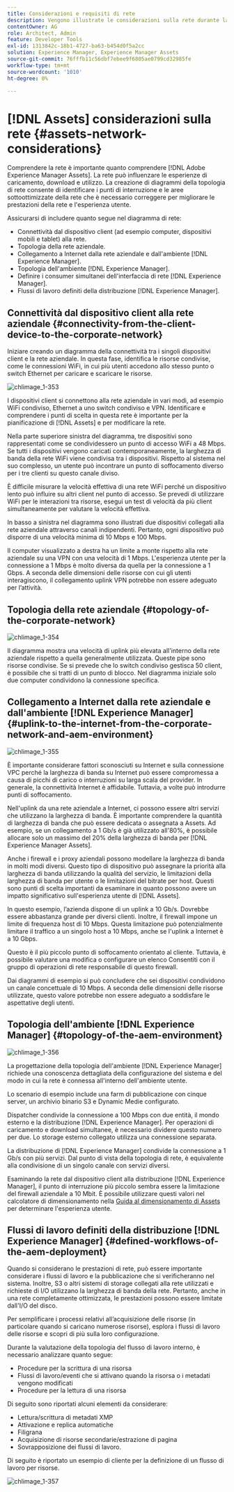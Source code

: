 ```yaml
---
title: Considerazioni e requisiti di rete
description: Vengono illustrate le considerazioni sulla rete durante la progettazione di una distribuzione  [!DNL Adobe Experience Manager Assets] .
contentOwner: AG
role: Architect, Admin
feature: Developer Tools
exl-id: 1313842c-18b1-4727-ba63-b454d0f5a2cc
solution: Experience Manager, Experience Manager Assets
source-git-commit: 76fffb11c56dbf7ebee9f6805ae0799cd32985fe
workflow-type: tm+mt
source-wordcount: '1010'
ht-degree: 0%

---
```


# [!DNL Assets] considerazioni sulla rete {#assets-network-considerations}

Comprendere la rete è importante quanto comprendere [!DNL Adobe Experience Manager Assets]. La rete può influenzare le esperienze di caricamento, download e utilizzo. La creazione di diagrammi della topologia di rete consente di identificare i punti di interruzione e le aree sottoottimizzate della rete che è necessario correggere per migliorare le prestazioni della rete e l&#39;esperienza utente.

Assicurarsi di includere quanto segue nel diagramma di rete:

* Connettività dal dispositivo client (ad esempio computer, dispositivi mobili e tablet) alla rete.
* Topologia della rete aziendale.
* Collegamento a Internet dalla rete aziendale e dall&#39;ambiente [!DNL Experience Manager].
* Topologia dell&#39;ambiente [!DNL Experience Manager].
* Definire i consumer simultanei dell&#39;interfaccia di rete [!DNL Experience Manager].
* Flussi di lavoro definiti della distribuzione [!DNL Experience Manager].

## Connettività dal dispositivo client alla rete aziendale {#connectivity-from-the-client-device-to-the-corporate-network}

Iniziare creando un diagramma della connettività tra i singoli dispositivi client e la rete aziendale. In questa fase, identifica le risorse condivise, come le connessioni WiFi, in cui più utenti accedono allo stesso punto o switch Ethernet per caricare e scaricare le risorse.

![chlimage_1-353](assets/chlimage_1-353.png)

I dispositivi client si connettono alla rete aziendale in vari modi, ad esempio WiFi condiviso, Ethernet a uno switch condiviso e VPN. Identificare e comprendere i punti di scelta in questa rete è importante per la pianificazione di [!DNL Assets] e per modificare la rete.

Nella parte superiore sinistra del diagramma, tre dispositivi sono rappresentati come se condividessero un punto di accesso WiFi a 48 Mbps. Se tutti i dispositivi vengono caricati contemporaneamente, la larghezza di banda della rete WiFi viene condivisa tra i dispositivi. Rispetto al sistema nel suo complesso, un utente può incontrare un punto di soffocamento diverso per i tre clienti su questo canale diviso.

È difficile misurare la velocità effettiva di una rete WiFi perché un dispositivo lento può influire su altri client nel punto di accesso. Se prevedi di utilizzare WiFi per le interazioni tra risorse, esegui un test di velocità da più client simultaneamente per valutare la velocità effettiva.

In basso a sinistra nel diagramma sono illustrati due dispositivi collegati alla rete aziendale attraverso canali indipendenti. Pertanto, ogni dispositivo può disporre di una velocità minima di 10 Mbps e 100 Mbps.

Il computer visualizzato a destra ha un limite a monte rispetto alla rete aziendale su una VPN con una velocità di 1 Mbps. L&#39;esperienza utente per la connessione a 1 Mbps è molto diversa da quella per la connessione a 1 Gbps. A seconda delle dimensioni delle risorse con cui gli utenti interagiscono, il collegamento uplink VPN potrebbe non essere adeguato per l’attività.

## Topologia della rete aziendale {#topology-of-the-corporate-network}

![chlimage_1-354](assets/chlimage_1-354.png)

Il diagramma mostra una velocità di uplink più elevata all&#39;interno della rete aziendale rispetto a quella generalmente utilizzata. Queste pipe sono risorse condivise. Se si prevede che lo switch condiviso gestisca 50 client, è possibile che si tratti di un punto di blocco. Nel diagramma iniziale solo due computer condividono la connessione specifica.

## Collegamento a Internet dalla rete aziendale e dall&#39;ambiente [!DNL Experience Manager] {#uplink-to-the-internet-from-the-corporate-network-and-aem-environment}

![chlimage_1-355](assets/chlimage_1-355.png)

È importante considerare fattori sconosciuti su Internet e sulla connessione VPC perché la larghezza di banda su Internet può essere compromessa a causa di picchi di carico o interruzioni su larga scala del provider. In generale, la connettività Internet è affidabile. Tuttavia, a volte può introdurre punti di soffocamento.

Nell&#39;uplink da una rete aziendale a Internet, ci possono essere altri servizi che utilizzano la larghezza di banda. È importante comprendere la quantità di larghezza di banda che può essere dedicata o assegnata a Assets. Ad esempio, se un collegamento a 1 Gb/s è già utilizzato all&#39;80%, è possibile allocare solo un massimo del 20% della larghezza di banda per [!DNL Experience Manager Assets].

Anche i firewall e i proxy aziendali possono modellare la larghezza di banda in molti modi diversi. Questo tipo di dispositivo può assegnare la priorità alla larghezza di banda utilizzando la qualità del servizio, le limitazioni della larghezza di banda per utente o le limitazioni del bitrate per host. Questi sono punti di scelta importanti da esaminare in quanto possono avere un impatto significativo sull&#39;esperienza utente di [!DNL Assets].

In questo esempio, l’azienda dispone di un uplink a 10 Gb/s. Dovrebbe essere abbastanza grande per diversi clienti. Inoltre, il firewall impone un limite di frequenza host di 10 Mbps. Questa limitazione può potenzialmente limitare il traffico a un singolo host a 10 Mbps, anche se l&#39;uplink a Internet è a 10 Gbps.

Questo è il più piccolo punto di soffocamento orientato al cliente. Tuttavia, è possibile valutare una modifica o configurare un elenco Consentiti con il gruppo di operazioni di rete responsabile di questo firewall.

Dai diagrammi di esempio si può concludere che sei dispositivi condividono un canale concettuale di 10 Mbps. A seconda delle dimensioni delle risorse utilizzate, questo valore potrebbe non essere adeguato a soddisfare le aspettative degli utenti.

## Topologia dell&#39;ambiente [!DNL Experience Manager] {#topology-of-the-aem-environment}

![chlimage_1-356](assets/chlimage_1-356.png)

La progettazione della topologia dell&#39;ambiente [!DNL Experience Manager] richiede una conoscenza dettagliata della configurazione del sistema e del modo in cui la rete è connessa all&#39;interno dell&#39;ambiente utente.

Lo scenario di esempio include una farm di pubblicazione con cinque server, un archivio binario S3 e Dynamic Medie configurato.

Dispatcher condivide la connessione a 100 Mbps con due entità, il mondo esterno e la distribuzione [!DNL Experience Manager]. Per operazioni di caricamento e download simultanee, è necessario dividere questo numero per due. Lo storage esterno collegato utilizza una connessione separata.

La distribuzione di [!DNL Experience Manager] condivide la connessione a 1 Gb/s con più servizi. Dal punto di vista della topologia di rete, è equivalente alla condivisione di un singolo canale con servizi diversi.

Esaminando la rete dal dispositivo client alla distribuzione [!DNL Experience Manager], il punto di interruzione più piccolo sembra essere la limitazione del firewall aziendale a 10 Mbit. È possibile utilizzare questi valori nel calcolatore di dimensionamento nella [Guida al dimensionamento di Assets](assets-sizing-guide.md) per determinare l&#39;esperienza utente.

## Flussi di lavoro definiti della distribuzione [!DNL Experience Manager] {#defined-workflows-of-the-aem-deployment}

Quando si considerano le prestazioni di rete, può essere importante considerare i flussi di lavoro e la pubblicazione che si verificheranno nel sistema. Inoltre, S3 o altri sistemi di storage collegati alla rete utilizzati e richieste di I/O utilizzano la larghezza di banda della rete. Pertanto, anche in una rete completamente ottimizzata, le prestazioni possono essere limitate dall&#39;I/O del disco.

Per semplificare i processi relativi all’acquisizione delle risorse (in particolare quando si caricano numerose risorse), esplora i flussi di lavoro delle risorse e scopri di più sulla loro configurazione.

Durante la valutazione della topologia del flusso di lavoro interno, è necessario analizzare quanto segue:

* Procedure per la scrittura di una risorsa
* Flussi di lavoro/eventi che si attivano quando la risorsa o i metadati vengono modificati
* Procedure per la lettura di una risorsa

Di seguito sono riportati alcuni elementi da considerare:

* Lettura/scrittura di metadati XMP
* Attivazione e replica automatiche
* Filigrana
* Acquisizione di risorse secondarie/estrazione di pagina
* Sovrapposizione dei flussi di lavoro.

Di seguito è riportato un esempio di cliente per la definizione di un flusso di lavoro per risorse.

![chlimage_1-357](assets/chlimage_1-357.png)
